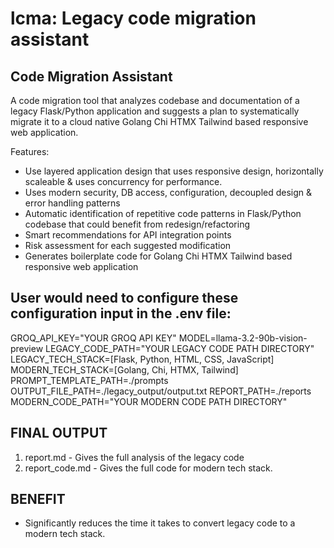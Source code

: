# lcma: Legacy code migration assistant

## Code Migration Assistant
A code migration tool that analyzes codebase and documentation of a legacy Flask/Python application and suggests a plan to systematically migrate it to a cloud native Golang Chi HTMX Tailwind based responsive web application.

Features:
- Use layered application design that uses responsive design, horizontally scaleable & uses concurrency for performance.
- Uses modern security, DB access, configuration, decoupled design & error handling patterns
- Automatic identification of repetitive code patterns in Flask/Python codebase that could benefit from redesign/refactoring
- Smart recommendations for API integration points
- Risk assessment for each suggested modification
- Generates boilerplate code for Golang Chi HTMX Tailwind based responsive web application

## User would need to configure these configuration input in the .env file:
GROQ_API_KEY="YOUR GROQ API KEY"
MODEL=llama-3.2-90b-vision-preview
LEGACY_CODE_PATH="YOUR LEGACY CODE PATH DIRECTORY"
LEGACY_TECH_STACK=[Flask, Python, HTML, CSS, JavaScript]
MODERN_TECH_STACK=[Golang, Chi, HTMX, Tailwind]
PROMPT_TEMPLATE_PATH=./prompts
OUTPUT_FILE_PATH=./legacy_output/output.txt
REPORT_PATH=./reports
MODERN_CODE_PATH="YOUR MODERN CODE PATH DIRECTORY"

## FINAL OUTPUT
1. report.md - Gives the full analysis of the legacy code
2. report_code.md - Gives the full code for modern tech stack. 

## BENEFIT
- Significantly reduces the time it takes to convert legacy code to a modern tech stack.
